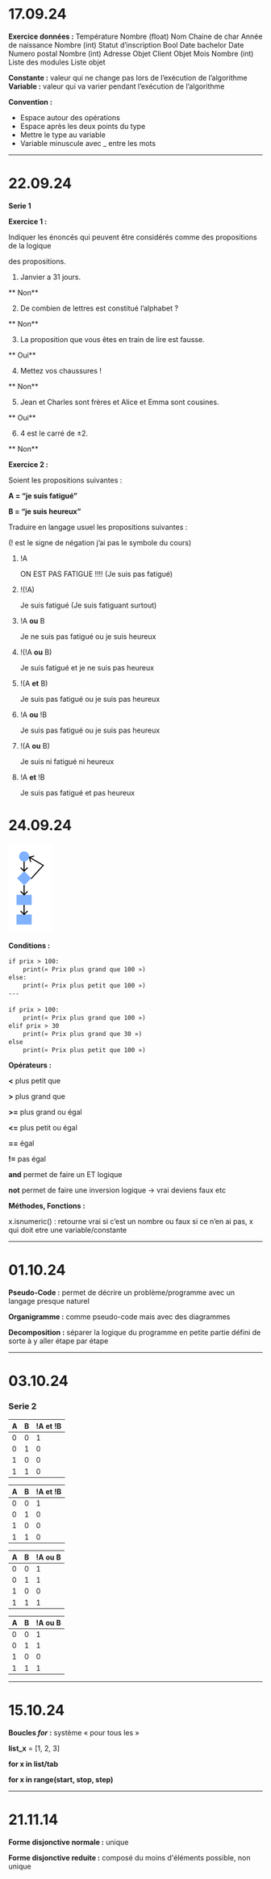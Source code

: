 # 17.09.24

**Exercice données :**
Température  Nombre (float)
Nom  Chaine de char
Année de naissance Nombre (int)
Statut d’inscription Bool
Date bachelor Date
Numero postal Nombre (int)
Adresse Objet
Client Objet
Mois Nombre (int)
Liste des modules Liste objet

**Constante :** valeur qui ne change pas lors de l’exécution de l’algorithme
**Variable :** valeur qui va varier pendant l’exécution de l’algorithme

**Convention :**

- Espace autour des opérations
- Espace après les deux points du type
- Mettre le type au variable
- Variable minuscule avec _ entre les mots

---

# **22.09.24**

**Serie 1**

**Exercice 1 :**

Indiquer les énoncés qui peuvent être considérés comme des propositions de la logique

des propositions.

1. Janvier a 31 jours.

**
Non**

2. De combien de lettres est constitué l’alphabet ?

**
Non**

3. La proposition que vous êtes en train de lire est fausse.

**
Oui**

4. Mettez vos chaussures !

**
Non**

5. Jean et Charles sont frères et Alice et Emma sont cousines.

**
Oui**

6. 4 est le carré de ±2.

**
Non**

**Exercice 2 :**

Soient les propositions suivantes :

**A = “je suis fatigué”**

**B = “je suis heureux”**

Traduire en langage usuel les propositions suivantes :

(! est le signe de négation j’ai pas le symbole du cours)

1. !A

   ON EST PAS FATIGUE !!!! (Je suis pas fatigué)
2. !(!A)

   Je suis fatigué (Je suis fatiguant surtout)
3. !A **ou** B

   Je ne suis pas fatigué ou je suis heureux
4. !(!A **ou** B)

   Je suis fatigué et je ne suis pas heureux
5. !(A **et** B)

   Je suis pas fatigué ou je suis pas heureux
6. !A **ou** !B

   Je suis pas fatigué ou je suis pas heureux
7. !(A **ou** B)

   Je suis ni fatigué ni heureux
8. !A  **et** !B

   Je suis pas fatigué et pas heureux

# 24.09.24

![Diagramme1](./FPDiagramme1.png "Diagramme1")

**Conditions :**

`````
if prix > 100:
	print(« Prix plus grand que 100 »)
else:
	print(« Prix plus petit que 100 »)
---

if prix > 100:
	print(« Prix plus grand que 100 »)
elif prix > 30
	print(« Prix plus grand que 30 »)
else
	print(« Prix plus petit que 100 »)
`````

**Opérateurs :**

**<**	plus petit que

**>** plus grand que

**>=**	plus grand ou égal

**<=**	plus petit ou égal

**==**	égal

**!=**	pas égal

**and**	permet de faire un ET logique

**not**	permet de faire une inversion logique -> vrai deviens faux etc

**Méthodes, Fonctions :**

x.isnumeric() : retourne vrai si c’est un nombre ou faux si ce n’en ai pas, x qui doit etre une variable/constante

---

# **01.10.24**

**Pseudo-Code :** permet de décrire un problème/programme avec un langage presque naturel

**Organigramme :** comme pseudo-code mais avec des diagrammes

**Decomposition :** séparer la logique du programme en petite partie défini de sorte à y aller étape par étape

---

# **03.10.24**

### Serie 2

| **A** | **B** | **!A et !B** |
| ----------- | ----------- | ------------------ |
| 0           | 0           | 1                  |
| 0           | 1           | 0                  |
| 1           | 0           | 0                  |
| 1           | 1           | 0                  |

| **A** | **B** | **!A et !B** |
| ----------- | ----------- | ------------------ |
| 0           | 0           | 1                  |
| 0           | 1           | 0                  |
| 1           | 0           | 0                  |
| 1           | 1           | 0                  |

| **A** | **B** | **!A ou B** |
| ----------- | ----------- | ----------------- |
| 0           | 0           | 1                 |
| 0           | 1           | 1                 |
| 1           | 0           | 0                 |
| 1           | 1           | 1                 |

| **A** | **B** | **!A ou B** |
| ----------- | ----------- | ----------------- |
| 0           | 0           | 1                 |
| 0           | 1           | 1                 |
| 1           | 0           | 0                 |
| 1           | 1           | 1                 |

---

# **15.10.24**

**Boucles  *for* :** système « pour tous les »

**list_x** = [1, 2, 3]

**for x in list/tab**

**for x in range(start, stop, step)**

---

# 21.11.14

**Forme disjonctive normale :** unique

**Forme disjonctive reduite :** composé du moins d'éléments possible, non unique
